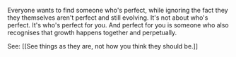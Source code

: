 Everyone wants to find someone who's perfect, while ignoring the fact they they themselves aren't perfect and still evolving. It's not about who's perfect. It's who's perfect for you. And perfect for you is someone who also recognises that growth happens together and perpetually.

See: [[See things as they are, not how you think they should be.]]